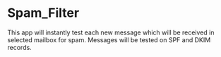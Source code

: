 # Spam_Filter
This app will instantly test each new message which will be received in selected mailbox for spam.
Messages will be tested on SPF and DKIM records.
